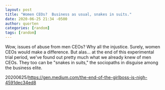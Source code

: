 ```yaml
---
layout: post
title: "Women CEOs?  Business as usual, snakes in suits."
date: 2020-06-25 21:34 -0500
author: quorten
categories: [random]
tags: [random]
---
```


Wow, issues of abuse from men CEOs?  Why all the injustice.  Surely,
women CEOs would make a difference.  But alas... at the end of this
experimental trial period, we've found out pretty much what we already
knew of men CEOs.  They too can be "snakes in suits," the sociopaths
in disguise among the business elite.

20200625/https://gen.medium.com/the-end-of-the-girlboss-is-nigh-4591dec34ed8
